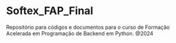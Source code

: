 # Softex_FAP_Final
Repositório para códigos e documentos para o curso de Formação Acelerada em Programação de Backend em Python. @2024
